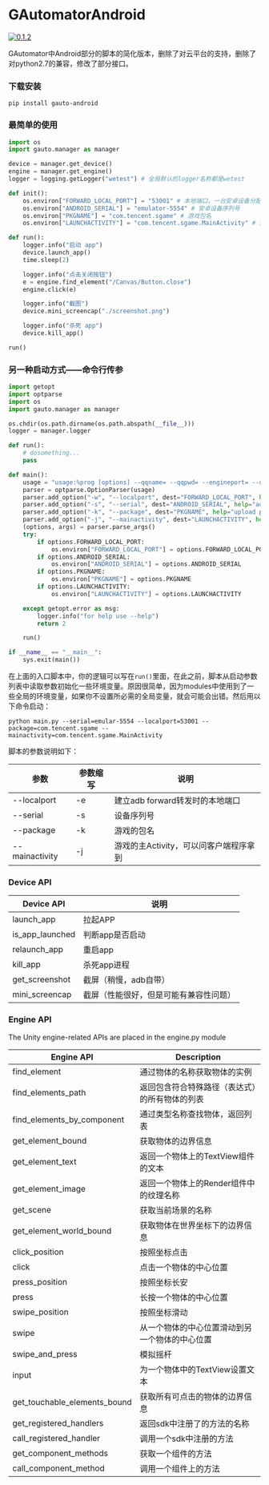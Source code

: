 # GAutomatorAndroid
[![0.1.2](https://img.shields.io/badge/version-v3.9.5-blue)](https://pypi.org/manage/project/gauto-android/releases/)

GAutomator中Android部分的脚本的简化版本，删除了对云平台的支持，删除了对python2.7的兼容，修改了部分接口。

### 下载安装

```shell script
pip install gauto-android
```

### 最简单的使用

```python
import os
import gauto.manager as manager

device = manager.get_device()
engine = manager.get_engine()
logger = logging.getLogger("wetest") # 全局默认的logger名称都是wetest

def init():
    os.environ["FORWARD_LOCAL_PORT"] = "53001" # 本地端口，一台安卓设备分配一个
    os.environ["ANDROID_SERIAL"] = "emulator-5554" # 安卓设备序列号
    os.environ["PKGNAME"] = "com.tencent.sgame" # 游戏包名
    os.environ["LAUNCHACTIVITY"] = "com.tencent.sgame.MainActivity" # 游戏主Activity

def run():
    logger.info("启动 app")
    device.launch_app()
    time.sleep(2)

    logger.info("点击关闭按钮")
    e = engine.find_element("/Canvas/Button.close")
    engine.click(e)

    logger.info("截图")
    device.mini_screencap("./screenshot.png")

    logger.info("杀死 app")
    device.kill_app()

run()
```

### 另一种启动方式——命令行传参

```python
import getopt
import optparse
import os
import gauto.manager as manager

os.chdir(os.path.dirname(os.path.abspath(__file__)))
logger = manager.logger

def run():
    # dosomething...
    pass

def main():
    usage = "usage:%prog [options] --qqname= --qqpwd= --engineport= --uiport= --serial="
    parser = optparse.OptionParser(usage)
    parser.add_option("-w", "--localport", dest="FORWARD_LOCAL_PORT", help="forward local port")
    parser.add_option("-s", "--serial", dest="ANDROID_SERIAL", help="adb devices android mobile serial")
    parser.add_option("-k", "--package", dest="PKGNAME", help="upload password")
    parser.add_option("-j", "--mainactivity", dest="LAUNCHACTIVITY", help="upload password")
    (options, args) = parser.parse_args()
    try:
        if options.FORWARD_LOCAL_PORT:
            os.environ["FORWARD_LOCAL_PORT"] = options.FORWARD_LOCAL_PORT
        if options.ANDROID_SERIAL:
            os.environ["ANDROID_SERIAL"] = options.ANDROID_SERIAL
        if options.PKGNAME:
            os.environ["PKGNAME"] = options.PKGNAME
        if options.LAUNCHACTIVITY:
            os.environ["LAUNCHACTIVITY"] = options.LAUNCHACTIVITY

    except getopt.error as msg:
        logger.info("for help use --help")
        return 2

    run()

if __name__ == "__main__":
    sys.exit(main())

```

在上面的入口脚本中，你的逻辑可以写在`run()`里面，在此之前，脚本从启动参数列表中读取参数初始化一些环境变量。原因很简单，因为modules中使用到了一些全局的环境变量，如果你不设置所必需的全局变量，就会可能会出错。然后用以下命令启动：
```shell script
python main.py --serial=emular-5554 --localport=53001 --package=com.tencent.sgame --mainactivity=com.tencent.sgame.MainActivity
```
脚本的参数说明如下：

|参数|参数缩写|说明|
|------|------|------|
|--localport|-e|建立adb forward转发时的本地端口|
|--serial|-s|设备序列号|
|--package|-k|游戏的包名|
|--mainactivity|-j|游戏的主Activity，可以问客户端程序拿到|

### Device API

|Device API|说明|
|---|---|
|launch_app|拉起APP|
|is_app_launched|判断app是否启动|
|relaunch_app|重启app|
|kill_app|杀死app进程|
|get_screenshot|截屏（稍慢，adb自带）|
|mini_screencap|截屏（性能很好，但是可能有兼容性问题）|

### Engine API
The Unity engine-related APIs are placed in the engine.py module

| Engine API | Description |
| ------| ------ |
| find_element | 通过物体的名称获取物体的实例 |
| find_elements_path|返回包含符合特殊路径（表达式）的所有物体的列表|
|find_elements_by_component|通过类型名称查找物体，返回列表|
|get_element_bound|获取物体的边界信息|
|get_element_text|返回一个物体上的TextView组件的文本|
|get_element_image|返回一个物体上的Render组件中的纹理名称|
|get_scene|获取当前场景的名称|
|get_element_world_bound|获取物体在世界坐标下的边界信息|
|click_position|按照坐标点击|
|click|点击一个物体的中心位置|
|press_position|按照坐标长安|
|press|长按一个物体的中心位置|
|swipe_position|按照坐标滑动|
|swipe|从一个物体的中心位置滑动到另一个物体的中心位置|
|swipe_and_press|模拟摇杆|
|input|为一个物体中的TextView设置文本|
|get_touchable_elements_bound|获取所有可点击的物体的边界信息|
|get_registered_handlers|返回sdk中注册了的方法的名称|
|call_registered_handler|调用一个sdk中注册的方法|
|get_component_methods|获取一个组件的方法|
|call_component_method|调用一个组件上的方法|

